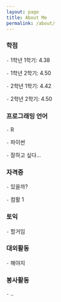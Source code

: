 ```yaml
---
layout: page
title: About Me
permalink: /about/
---
```


### 학점

`-` 1학년 1학기: 4.38

`-` 1학년 2학기: 4.50

`-` 2학년 1학기: 4.42

`-` 2학년 2학기: 4.50

### 프로그래밍 언어

`-` R

`-` 파이썬

`-` 잘하고 싶다...

### 자격증

`-` 있을까?

`-` 컴활 1

### 토익

`-` 할거임

### 대외활동

`-` 해야지

### 봉사활동

`-` ..




[^1]:a blogging platform that natively supports Jupyter notebooks in addition to other formats.

